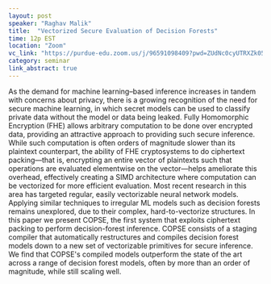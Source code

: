 ```yaml
---
layout: post
speaker: "Raghav Malik"
title:  "Vectorized Secure Evaluation of Decision Forests"
time: 12p EST
location: "Zoom"
vc_link: "https://purdue-edu.zoom.us/j/96591098409?pwd=ZUdNc0cyUTRXZk05ZEtlUXdUWXUwUT09"
category: seminar
link_abstract: true
---
```


As the demand for machine learning–based inference increases in tandem with concerns about privacy, there is a growing recognition of the need for secure machine learning, in which secret models can be used to classify private data without the model or data being leaked. Fully Homomorphic Encryption (FHE) allows arbitrary computation to be done over encrypted data, providing an attractive approach to providing such secure inference. While such computation is often orders of magnitude slower than its plaintext counterpart, the ability of FHE cryptosystems to do ciphertext packing—that is, encrypting an entire vector of plaintexts such that operations are evaluated elementwise on the vector—helps ameliorate this overhead, effectively creating a SIMD architecture where computation can be vectorized for more efficient evaluation. Most recent research in this area has targeted regular, easily vectorizable neural network models. Applying similar techniques to irregular ML models such as decision forests remains unexplored, due to their complex, hard-to-vectorize structures. In this paper we present COPSE, the first system that exploits ciphertext packing to perform decision-forest inference. COPSE consists of a staging compiler that automatically restructures and compiles decision forest models down to a new set of vectorizable primitives for secure inference. We find that COPSE's compiled models outperform the state of the art across a range of decision forest models, often by more than an order of magnitude, while still scaling well.
